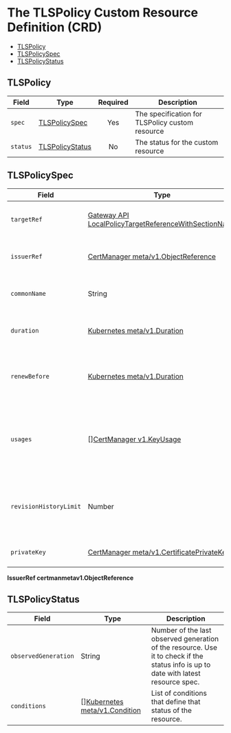 # The TLSPolicy Custom Resource Definition (CRD)

- [TLSPolicy](#TLSPolicy)
- [TLSPolicySpec](#tlspolicyspec)
- [TLSPolicyStatus](#tlspolicystatus)

## TLSPolicy

| **Field** | **Type**                            | **Required** | **Description**                                 |
|-----------|-------------------------------------|:------------:|-------------------------------------------------|
| `spec`    | [TLSPolicySpec](#tlspolicyspec)     |    Yes       | The specification for TLSPolicy custom resource |
| `status`  | [TLSPolicyStatus](#tlspolicystatus) |      No      | The status for the custom resource              |

## TLSPolicySpec

| **Field**              | **Type**                                                                                                                                     | **Required** | **Description**                                                                                                                                  |
|------------------------|----------------------------------------------------------------------------------------------------------------------------------------------|:------------:|--------------------------------------------------------------------------------------------------------------------------------------------------|
| `targetRef`            | [Gateway API LocalPolicyTargetReferenceWithSectionName](https://gateway-api.sigs.k8s.io/reference/spec/#localpolicytargetreferencewithsectionname)              |     Yes      | Reference to a Kuberentes resource that the policy attaches to                                                                                   |
| `issuerRef`            | [CertManager meta/v1.ObjectReference](https://cert-manager.io/v1.13-docs/reference/api-docs/#meta.cert-manager.io/v1.ObjectReference)        |     Yes      | IssuerRef is a reference to the issuer for the created certificate                                                                               |
| `commonName`           | String                                                                                                                                       |      No      | CommonName is a common name to be used on the created certificate                                                                                |
| `duration`             | [Kubernetes meta/v1.Duration](https://pkg.go.dev/k8s.io/apimachinery/pkg/apis/meta/v1#Duration)                                              |      No      | The requested 'duration' (i.e. lifetime) of the created certificate.                                                                             |
| `renewBefore`          | [Kubernetes meta/v1.Duration](https://pkg.go.dev/k8s.io/apimachinery/pkg/apis/meta/v1#Duration)                                              |      No      | How long before the currently issued certificate's expiry cert-manager should renew the certificate.                                             |
| `usages`               | [][CertManager v1.KeyUsage](https://cert-manager.io/v1.13-docs/reference/api-docs/#cert-manager.io/v1.KeyUsage)                              |      No      | Usages is the set of x509 usages that are requested for the certificate. Defaults to `digital signature` and `key encipherment` if not specified |
| `revisionHistoryLimit` | Number                                                                                                                                       |      No      | RevisionHistoryLimit is the maximum number of CertificateRequest revisions that are maintained in the Certificate's history                      |
| `privateKey`           | [CertManager meta/v1.CertificatePrivateKey](https://cert-manager.io/v1.13-docs/reference/api-docs/#cert-manager.io/v1.CertificatePrivateKey) |      No      | Options to control private keys used for the Certificate                                                                                         | 


**IssuerRef certmanmetav1.ObjectReference**

## TLSPolicyStatus

| **Field**            | **Type**                                                                                            | **Description**                                                                                                                     |
|----------------------|-----------------------------------------------------------------------------------------------------|-------------------------------------------------------------------------------------------------------------------------------------|
| `observedGeneration` | String                                                                                              | Number of the last observed generation of the resource. Use it to check if the status info is up to date with latest resource spec. |
| `conditions`         | [][Kubernetes meta/v1.Condition](https://pkg.go.dev/k8s.io/apimachinery/pkg/apis/meta/v1#Condition) | List of conditions that define that status of the resource.                                                                         |
